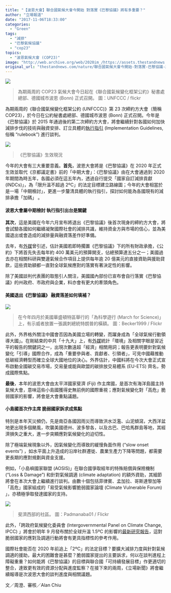 ```yaml
---
title: "【波恩大會】聯合國氣候大會今開始 對落實《巴黎協議》將有多重要？"
author: "立場報道"
date: "2017-11-06T18:33:00"
categories:
  - "Green"
tags:
  - "減排"
  - "巴黎氣候協議"
  - "cop23"
topics:
  - "波恩氣候大會 (COP23)"
image: "http://web.archive.org/web/2020im_/https://assets.thestandnews.com/media/photos/38115808961_d6ac5d80e4_k_gNwFi.jpg"
original_url: "thestandnews.com/nature/聯合國氣候大會今開始-對落實-巴黎協議-將有多重要"
---
```

![](http://web.archive.org/web/2020im_/https://assets.thestandnews.com/media/photos/38115808961_d6ac5d80e4_k_gNwFi.jpg)
> 為期兩周的 COP23 氣候大會今日起在《聯合國氣候變化框架公約》秘書處總部、德國城市波恩 (Bonn) 正式召開。 圖：UNFCCC / flickr

為期兩周的《聯合國氣候變化框架公約 (UNFCCC)》第 23 次締約方大會（簡稱 COP23），於今日在公約秘書處總部、德國城市波恩 (Bonn) 正式召開。今年是《巴黎協議》於 2015 年通過後的第二次締約方大會，將會繼續針對各國如何加快減排步伐的技術與融資安排、訂立具體的[執行指引](http://web.archive.org/web/20210917123142/http://www.wri.org/blog/2016/11/insider-crafting-paris-agreements-rule-book-tasks-cop-22) (Implementation Guidelines, 俗稱 “rulebook”) 進行談判。

![](http://web.archive.org/web/2020im_/https://assets.thestandnews.com/media/photos/paris-13_nYHPZ.png)
> 《巴黎協議》生效現況

今年的大會有三大重要意義。**首先**，波恩大會將是《巴黎協議》在 2020 年正式生效並取代《京都議定書》前的「中期大會」：《巴黎協議》由在大會通過到 2020 年期間為時五年，各國必須在這五年內，透過自行提交「國家自訂減排貢獻 (INDCs)」，為「限升溫不超過 2ºC」的法定目標建立路線圖；今年的大會相當於是一場「中期檢討」，更進一步釐清具體的執行指引，探討如何能為各國現有的減排承擔「加碼」 。

#### **波恩大會屬中期檢討 執行指引出台是關鍵**

**其次**，這是美國在今年六月宣布將退出《巴黎協議》後首次現身的締約方大會，將會試驗各國如何繼續凝聚國際社會的減排共識，維持資金方與市場的信心，並為美國退出或會造成的減排量與融資落差作好準備。

去年，有[外媒](http://web.archive.org/web/20210917123142/http://www.climatechangenews.com/2016/11/12/republicans-plan-multi-billion-dollar-climate-budget-raid/)曾引述，估計美國若即時擱置《巴黎協議》下的所有財政承擔，《公約》下將首先失去每年約 400 萬美元的預算開支，佔總預算達五分之一；美國過去亦在相關科研與雙邊氣候合作項目上提供每年逾 20 億美元的直接資助與援助貸款，這些資助額都一直對全球氣候應對的落實有著決定性的影響。

除了美國談判代表團的取態引人關注，美國國內部份已宣布會自行落實《巴黎協議》的州政府、市政府與企業，料亦會有更大的牽頭角色。

#### **美國退出《巴黎協議》 融資落差如何填補？**

![](http://web.archive.org/web/2020im_/https://assets.thestandnews.com/media/photos/33367688464_3b5331d9b4_z_piZ5X.jpg)
> 在今年四月於美國華盛頓特區舉行的「為科學遊行 (March for Science)」上，有示威者放置一張諷刺總統特朗普的橫額。 圖：Becker1999 / Flickr

此外，外界格外關注中國會否因為美國立場的轉變，而躍身成為「全球氣候行動領導大國」。在剛結束的中共「十九大」上，有[外媒](http://web.archive.org/web/20210917123142/https://www.bloomberg.com/news/articles/2017-10-18/in-xi-s-vision-for-china-environment-edges-out-economy)統計「環境」及相關字眼是習近平的報告的關鍵詞之一，出現次數遠超「經濟」相關用詞；報告更表明要針對氣候變化「引導」國際合作，成為「重要參與者、貢獻者、引領者」，可見中國藉推動低碳經濟轉型而確立全球大國地位的決心。外界估計，中國料將在今次大會正式宣布啟動全國碳交易市場，交易量或能與歐盟的碳排放交易體系 (EU-ETS) 齊名，勢成國際焦點。

**最後**，本年的波恩大會由太平洋國家斐濟 (Fiji) 作主席國，是首次有海洋島國主持氣候大會，意味這些小島國獲得史無前例的國際重視；應對氣候變化對「高危」脆弱國家的影響，將會是大會重點議題。

#### **小島國首次作主席 脆弱國家訴求成焦點**

特別是本年天災頻仍，先是南亞各國因雨災而導致洪水泛濫、山泥傾瀉，大西洋盆地更出現多個颶風，吹襲美國德州、波多黎各，以及古巴、巴哈馬群島等地，其經濟損失之重大，進一步突顯應對氣候變化的迫切性。

除了極端氣候現象以外，因氣候變化而導致的緩慢負面作用 (“slow onset events”) ，如水平面上升造成的沿岸社群遷徙、農業生產力下降等問題，都需要更長期的應對規劃與資金支援。

例如，「小島嶼國家聯盟 (AOSIS)」在聯合國爭取經年的特殊賠償與保險機制 (“Loss & Damage”) 和針對氣候調適 (climate adaptation) 的額外資助，其細節將會在本次大會上繼續進行談判。由數十個包括菲律賓、孟加拉、哥斯達黎加等「高危」國家組成的「易受氣候影響脆弱國家論壇 (Climate Vulnerable Forum) 」，亦積極爭取發達國家的支持。

![](http://web.archive.org/web/2020im_/https://assets.thestandnews.com/media/photos/4001242132_9de69379d4_z_arIXQ.jpg)
> 斐濟西部的社區。 圖：Padmanaba01 / Flickr

此外，「跨政府氣候變化委員會 (Intergovernmental Panel on Climate Change, IPCC) 」將會於明年 9 月發布關於全球升溫 1.5ºC 的影響的[最新研究報告](http://web.archive.org/web/20210917123142/https://www.ipcc.ch/news_and_events/PR_SR15_expert_review.shtml)，這對脆弱國家的應對及調適行動將會有更具指標性的參考作用。

國際社會能否在 2020 年前追上「2ºC」的法定目標？要擴大減排力度與針對氣候調適的援助，最大的困難會是甚麼？脆弱國家提出的主要訴求，何以在談判進程上障礙重重？如何能將《巴黎協議》的目標與聯合國「可持續發展目標」作更適切的整合，達致更有效的資源分配與進度監察？在接下來的兩周，《立場新聞》將會繼續報導是次波恩大會的談判進度與相關議題。

文／周澄、審核／Alan Chiu